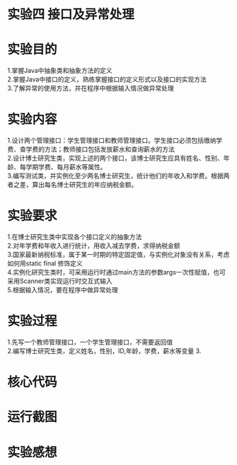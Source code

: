 # 实验四 接口及异常处理
# 实验目的  
1.掌握Java中抽象类和抽象方法的定义  
2.掌握Java中接口的定义，熟练掌握接口的定义形式以及接口的实现方法  
3.了解异常的使用方法，并在程序中根据输入情况做异常处理
# 实验内容  
1.设计两个管理接口：学生管理接口和教师管理接口。学生接口必须包括缴纳学费、查学费的方法；教师接口包括发放薪水和查询薪水的方法  
2.设计博士研究生类，实现上述的两个接口，该博士研究生应具有姓名、性别、年龄、每学期学费、每月薪水等属性。  
3.编写测试类，并实例化至少两名博士研究生，统计他们的年收入和学费。根据两者之差，算出每名博士研究生的年应纳税金额。  
# 实验要求  
1.在博士研究生类中实现各个接口定义的抽象方法  
2.对年学费和年收入进行统计，用收入减去学费，求得纳税金额  
3.国家最新纳税标准，属于某一时期的特定固定值，与实例化对象没有关系，考虑如何用static final 修饰定义  
4.实例化研究生类时，可采用运行时通过main方法的参数args一次性赋值，也可采用Scanner类实现运行时交互式输入  
5.根据输入情况，要在程序中做异常处理
# 实验过程  
1.先写一个教师管理接口，一个学生管理接口，不需要返回值  
2.编写博士研究生类，定义姓名，性别，ID,年龄，学费，薪水等变量
3.

# 核心代码
# 运行截图
# 实验感想
